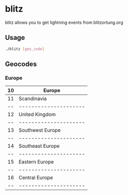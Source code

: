 # blitz

blitz allows you to get lightning events from blitzortung.org

## Usage
```bash
./blitz [geo_code]
```

## Geocodes

### Europe

|10|Europe               |
|--|---------------------|
|11|Scandinavia          |
|--|---------------------|
|12|United Kingdom       |
|--|---------------------|
|13|Southwest Europe     |
|--|---------------------|
|14|Southeast Europe     |
|--|---------------------|
|15|Eastern Europe       |
|--|---------------------|
|16|Central Europe       |
|--|---------------------|


